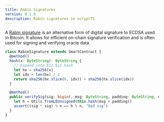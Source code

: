 ```yaml
---
title: Rabin Signatures
version: 0.1.0
description: Rabin signatures in scryptTS
---
```


A [Rabin signature](https://en.wikipedia.org/wiki/Rabin_signature_algorithm) is an alternative form of digital signature to ECDSA used in Bitcoin. It allows for efficient on-chain signature verification and is often used for signing and verifying oracle data.

```ts
class RabinSignature extends SmartContract {
  @method()
  hash(x: ByteString): ByteString {
    // Expand into 512 bit hash
    let hx = sha256(x)
    let idx = len(hx) / 2
    return sha256(hx.slice(0, idx)) + sha256(hx.slice(idx))
  }

  @method()
  public verifySig(sig: bigint, msg: ByteString, padding: ByteString, n: bigint) {
    let h = Utils.fromLEUnsigned(this.hash(msg + padding))
    assert((sig * sig) % n == h % n, "Bad sig")
  }
}
```
